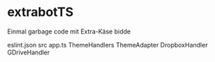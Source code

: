 # extrabotTS
Einmal garbage code mit Extra-Käse bidde


eslint.json
src
    app.ts
    ThemeHandlers
        ThemeAdapter
        DropboxHandler
        GDriveHandler
